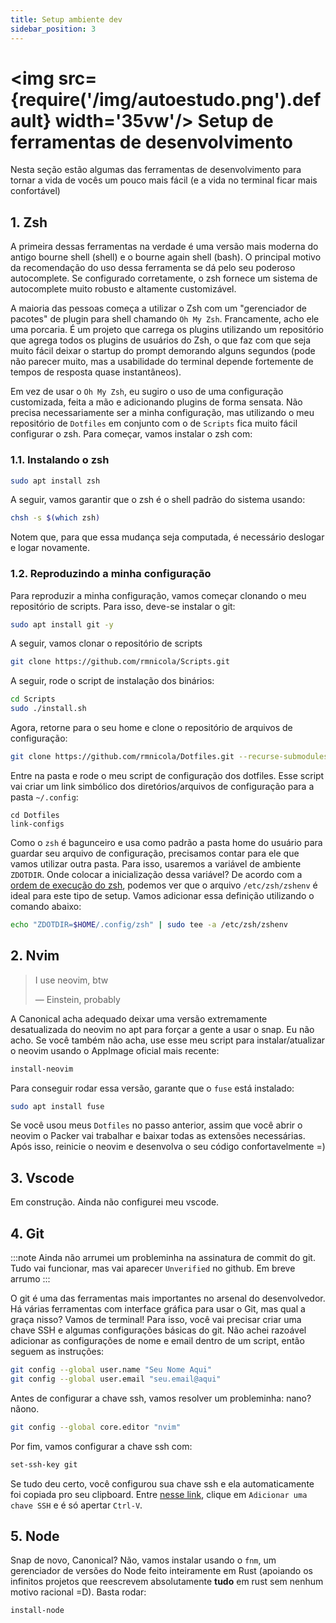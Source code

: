 ```yaml
---
title: Setup ambiente dev
sidebar_position: 3
---
```


# <img src={require('/img/autoestudo.png').default} width='35vw'/> Setup de ferramentas de desenvolvimento

Nesta seção estão algumas das ferramentas de desenvolvimento para tornar a 
vida de vocês um pouco mais fácil (e a vida no terminal ficar mais confortável)

## 1. Zsh

A primeira dessas ferramentas na verdade é uma versão mais moderna do antigo 
bourne shell (shell) e o bourne again shell (bash). O principal motivo da 
recomendação do uso dessa ferramenta se dá pelo seu poderoso autocomplete. Se 
configurado corretamente, o zsh fornece um sistema de autocomplete muito robusto 
e altamente customizável.

A maioria das pessoas começa a utilizar o Zsh com um "gerenciador de pacotes"
de plugin para shell chamando `Oh My Zsh`. Francamente, acho ele uma porcaria.
É um projeto que carrega os plugins utilizando um repositório que agrega todos 
os plugins de usuários do Zsh, o que faz com que seja muito fácil deixar o 
startup do prompt demorando alguns segundos (pode não parecer muito, mas a 
usabilidade do terminal depende fortemente de tempos de resposta quase 
instantâneos).

Em vez de usar o `Oh My Zsh`, eu sugiro o uso de uma configuração customizada,
feita a mão e adicionando plugins de forma sensata. Não precisa necessariamente
ser a minha configuração, mas utilizando o meu repositório de `Dotfiles` em 
conjunto com o de `Scripts` fica muito fácil configurar o zsh. Para começar,
vamos instalar o zsh com:

### 1.1. Instalando o zsh

```bash
sudo apt install zsh
```

A seguir, vamos garantir que o zsh é o shell padrão do sistema usando:

```bash
chsh -s $(which zsh)
```

Notem que, para que essa mudança seja computada, é necessário deslogar e logar
novamente.

### 1.2. Reproduzindo a minha configuração

Para reproduzir a minha configuração, vamos começar clonando o meu repositório
de scripts. Para isso, deve-se instalar o git:

```bash
sudo apt install git -y
```

A seguir, vamos clonar o repositório de scripts

```bash
git clone https://github.com/rmnicola/Scripts.git 
```

A seguir, rode o script de instalação dos binários:

```bash
cd Scripts
sudo ./install.sh
```

Agora, retorne para o seu home e clone o repositório de arquivos de configuração:

```bash
git clone https://github.com/rmnicola/Dotfiles.git --recurse-submodules
```

Entre na pasta e rode o meu script de configuração dos dotfiles. Esse script vai
criar um link simbólico dos diretórios/arquivos de configuração para a pasta 
`~/.config`:

```
cd Dotfiles
link-configs
```

Como o `zsh` é bagunceiro e usa como padrão a pasta home do usuário para guardar 
seu arquivo de configuração, precisamos contar para ele que vamos utilizar outra 
pasta. Para isso, usaremos a variável de ambiente `ZDOTDIR`. Onde colocar a 
inicialização dessa variável? De acordo com a 
[ordem de execução do zsh](https://wiki.archlinux.org/title/zsh#Startup/Shutdown_files),
podemos ver que o arquivo `/etc/zsh/zshenv` é ideal para este tipo de setup.
Vamos adicionar essa definição utilizando o comando abaixo:

```bash
echo "ZDOTDIR=$HOME/.config/zsh" | sudo tee -a /etc/zsh/zshenv
```


## 2. Nvim

> I use neovim, btw
>
> — Einstein, probably

A Canonical acha adequado deixar uma versão extremamente desatualizada do neovim
no apt para forçar a gente a usar o snap. Eu não acho. Se você também não acha,
use esse meu script para instalar/atualizar o neovim usando o AppImage oficial 
mais recente:

```bash
install-neovim
```

Para conseguir rodar essa versão, garante que o `fuse` está instalado:

```bash
sudo apt install fuse
```

Se você usou meus `Dotfiles` no passo anterior, assim que você abrir o neovim
o Packer vai trabalhar e baixar todas as extensões necessárias. Após isso, 
reinicie o neovim e desenvolva o seu código confortavelmente =)

## 3. Vscode

Em construção. Ainda não configurei meu vscode.

## 4. Git
:::note
Ainda não arrumei um probleminha na assinatura de commit do git. Tudo vai 
funcionar, mas vai aparecer `Unverified` no github. Em breve arrumo
:::

O git é uma das ferramentas mais importantes no arsenal do desenvolvedor. 
Há várias ferramentas com interface gráfica para usar o Git, mas qual a graça 
nisso? Vamos de terminal! Para isso, você vai precisar criar uma chave SSH e 
algumas configurações básicas do git. Não achei razoável adicionar as 
configurações de nome e email dentro de um script, então seguem
as instruções:

```bash
git config --global user.name "Seu Nome Aqui"
git config --global user.email "seu.email@aqui"
```

Antes de configurar a chave ssh, vamos resolver um probleminha: nano? nãono.

```bash
git config --global core.editor "nvim"
```

Por fim, vamos configurar a chave ssh com:
```bash
set-ssh-key git 
```

Se tudo deu certo, você configurou sua chave ssh e ela automaticamente foi 
copiada pro seu clipboard. Entre [nesse link](https://github.com/settings/keys),
 clique em `Adicionar uma chave SSH` e é só apertar `Ctrl-V`.

## 5. Node

Snap de novo, Canonical? Não, vamos instalar usando o `fnm`, um gerenciador de 
versões do Node feito inteiramente em Rust (apoiando os infinitos projetos que 
reescrevem absolutamente **tudo** em rust sem nenhum motivo racional =D). 
Basta rodar:

```bash
install-node
```
